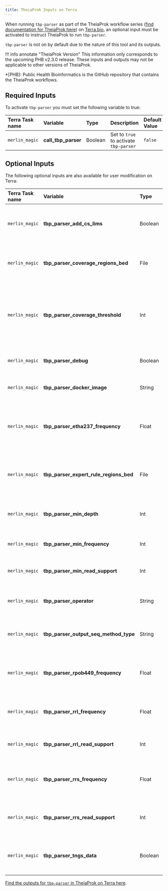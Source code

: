 ```yaml
---
title: TheiaProk Inputs on Terra
---
```


When running `tbp-parser` as part of the TheiaProk workflow series ([find documentation for TheiaProk here](https://theiagen.github.io/public_health_bioinformatics/latest/workflows/genomic_characterization/theiaprok/)) on [Terra.bio](https://terra.bio), an optional input must be activated to instruct TheiaProk to run `tbp-parser`.

`tbp-parser` is not on by default due to the nature of this tool and its outputs.

!!! info annotate "TheiaProk Version"
    This information only corresponds to the upcoming PHB v2.3.0 release. These inputs and outputs may not be applicable to other versions of TheiaProk.

*[PHB]: Public Health Bioinformatics is the GitHub repository that contains the TheiaProk workflows.

## Required Inputs

To activate `tbp-parser` you must set the following variable to true:

| Terra Task name | Variable | Type | Description | Default Value |
| :-------------- | :------- | :--- | :------------ | :---------- |
| `merlin_magic` | **call_tbp_parser** | Boolean | Set to `true` to activate `tbp-parser` | `false` |

## Optional Inputs

The following optional inputs are also available for user modification on Terra:

| Terra Task name | Variable | Type | Description | Default Value |
| :-------------- | :------- | :--- | :------------ | :---------- |
| `merlin_magic` | **tbp_parser_add_cs_lims** | Boolean | Set to `true` to add Cycloserine (CS) fields to the LIMS report | `false` |
| `merlin_magic` | **tbp_parser_coverage_regions_bed** | File | A BED file containing the regions to calculate percent coverage for | [tbdb-modified-regions.md](https://github.com/theiagen/tbp-parser/blob/main/data/tbdb-modified-regions.bed) |
| `merlin_magic` | **tbp_parser_coverage_threshold** | Int | The minimum percentage of a region that has depth above the threshold set by `min_depth` (used for a gene/locus to pass QC) | 100 |
| `merlin_magic` | **tbp_parser_debug** | Boolean | Set to `false` to turn off debug mode for `tbp-parser` | `true` |
| `merlin_magic` | **tbp_parser_docker_image** | String | The Docker image to use when running `tbp-parser` | "us-docker.pkg.dev/general-theiagen/theiagen/tbp-parser:2.2.0" |
| `merlin_magic` | **tbp_parser_etha237_frequency** | Float | Minimum frequency for a mutation in ethA at protein position 237 to pass QC in `tbp-parser` | 0.1 |
| `merlin_magic` | **tbp_parser_expert_rule_regions_bed** | File | A file that contains the regions where R mutations and expert rules are applied |  |
| `merlin_magic` | **tbp_parser_min_depth** | Int | Minimum depth for a variant to pass QC in tbp_parser | 10 |
| `merlin_magic` | **tbp_parser_min_frequency** | Int | The minimum frequency for a mutation to pass QC | 0.1 |
| `merlin_magic` | **tbp_parser_min_read_support** | Int | The minimum read support for a mutation to pass QC | 10 |
| `merlin_magic` | **tbp_parser_operator** | String | Fills the "operator" field in the tbp_parser output files | "Operator not provided" |
| `merlin_magic` | **tbp_parser_output_seq_method_type** | String | Fills out the "seq_method" field in the tbp_parser output files | "Sequencing method not provided" |
| `merlin_magic` | **tbp_parser_rpob449_frequency** | Float | Minimum frequency for a mutation at protein position 449 to pass QC in `tbp-parser` | 0.1 |
| `merlin_magic` | **tbp_parser_rrl_frequency** | Float | Minimum frequency for a mutation in rrl to pass QC in `tbp-parser` | 0.1 |
| `merlin_magic` | **tbp_parser_rrl_read_support** | Int | Minimum read support for a mutation in rrl to pass QC in `tbp-parser` | 10 |
| `merlin_magic` | **tbp_parser_rrs_frequency** | Float | Minimum frequency for a mutation in rrs to pass QC in `tbp-parser` | 0.1 |
| `merlin_magic` | **tbp_parser_rrs_read_support** | Int | Minimum read support for a mutation in rrs to pass QC in `tbp-parser` | 10 |
| `merlin_magic` | **tbp_parser_tngs_data** | Boolean | Set to `true` to enable tNGS-specific parameters and runs in `tbp-parser` | `false` |

[Find the outputs for `tbp-parser` in TheiaProk on Terra here](../outputs/theiaprok.md).
